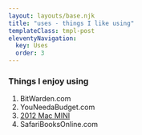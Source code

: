 ```yaml
---
layout: layouts/base.njk
title: "uses - things I like using"
templateClass: tmpl-post
eleventyNavigation:
  key: Uses
  order: 3
---
```



### Things I enjoy using

1. BitWarden.com
1. YouNeedaBudget.com
1. [2012 Mac MINI](https://support.apple.com/kb/sp659?locale=en_US)
1. SafariBooksOnline.com
